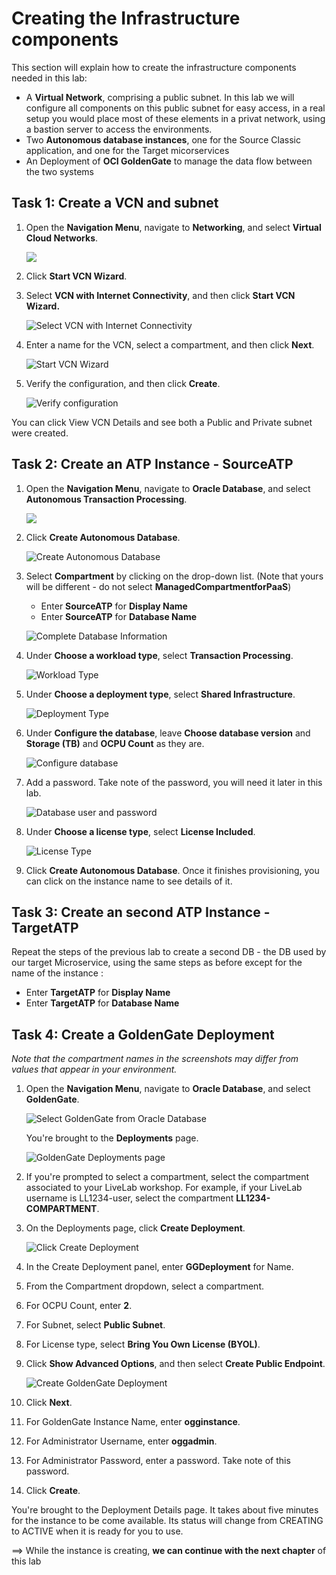 # Creating the Infrastructure components 

This section will explain how to create the infrastructure components needed in this lab:

- A **Virtual Network**, comprising a public subnet.  In this lab we will configure all components on this public subnet for easy access, in a real setup you would place most of these elements in a privat network, using a bastion server to access the environments.
- Two **Autonomous database instances**, one for the Source Classic application, and one for the Target micorservices
- An Deployment of **OCI GoldenGate** to manage the data flow between the two systems



## Task 1: Create a VCN and subnet

1. Open the **Navigation Menu**, navigate to **Networking**, and select **Virtual Cloud Networks**.

   ![](images/networking-vcn.png)

2. Click **Start VCN Wizard**.

3. Select **VCN with Internet Connectivity**, and then click **Start VCN Wizard.**

   ![Select VCN with Internet Connectivity](images/00-03-vcn-wizard.png)

4. Enter a name for the VCN, select a compartment, and then click **Next**.

   ![Start VCN Wizard](images/00-04.png)

5. Verify the configuration, and then click **Create**.

   ![Verify configuration](images/00-05.png)

You can click View VCN Details and see both a Public and Private subnet were created.

## Task 2: Create an ATP Instance - SourceATP

1. Open the **Navigation Menu**, navigate to **Oracle Database**, and select **Autonomous Transaction Processing**.

   ![](images/database-atp.png)

2. Click **Create Autonomous Database**.

   ![Create Autonomous Database](images/01-02-create-adb.png)

3. Select **Compartment** by clicking on the drop-down list. (Note that yours will be different - do not select **ManagedCompartmentforPaaS**)

   - Enter **SourceATP** for **Display Name** 
   - Enter **SourceATP** for **Database Name**

   ![Complete Database Information](images/01-03-compartment.png)

4. Under **Choose a workload type**, select **Transaction Processing**.

   ![Workload Type](images/01-04-workload.png)

5. Under **Choose a deployment type**, select **Shared Infrastructure**.

   ![Deployment Type](images/01-05-deployment.png)

6. Under **Configure the database**, leave **Choose database version** and **Storage (TB)** and **OCPU Count** as they are.

   ![Configure database](images/01-06-db.png)

7. Add a password. Take note of the password, you will need it later in this lab.

   ![Database user and password](images/01-07-pw.png)

8. Under **Choose a license type**, select **License Included**.

   ![License Type](images/01-08-license.png)

9. Click **Create Autonomous Database**. Once it finishes provisioning, you can click on the instance name to see details of it.

## Task 3: Create an second ATP Instance - TargetATP

Repeat the steps of the previous lab to create a second DB - the DB used by our target Microservice, using the same steps as before except for the name of the instance :

- Enter **TargetATP** for **Display Name** 
- Enter **TargetATP** for **Database Name**



## Task 4: Create a GoldenGate Deployment

*Note that the compartment names in the screenshots may differ from values that appear in your environment.*

1. Open the **Navigation Menu**, navigate to **Oracle Database**, and select **GoldenGate**.

   ![Select GoldenGate from Oracle Database](images/database-goldengate.png " ")

   You're brought to the **Deployments** page.

   ![GoldenGate Deployments page](images/01-01-02a.png "Deployments page")

2. If you're prompted to select a compartment, select the compartment associated to your LiveLab workshop. For example, if your LiveLab username is LL1234-user, select the compartment **LL1234-COMPARTMENT**.

3. On the Deployments page, click **Create Deployment**.

   ![Click Create Deployment](images/01-02-01.png "Create a deployment")

4. In the Create Deployment panel, enter **GGDeployment** for Name.

5. From the Compartment dropdown, select a compartment.

6. For OCPU Count, enter **2**.

7. For Subnet, select **Public Subnet**.

8. For License type, select **Bring You Own License (BYOL)**.

9. Click **Show Advanced Options**, and then select **Create Public Endpoint**.

   ![Create GoldenGate Deployment](images/01-02-create_deployment_panel.png)

10. Click **Next**.

11. For GoldenGate Instance Name, enter **ogginstance**.

12. For Administrator Username, enter **oggadmin**.

13. For Administrator Password, enter a password. Take note of this password.

14. Click **Create**.

You're brought to the Deployment Details page. It takes about five minutes for the instance to be come available.  Its status will change from CREATING to ACTIVE when it is ready for you to use.



==> While the instance is creating, **we can continue with the next chapter** of this lab


